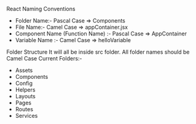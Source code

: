 React Naming Conventions
- Folder Name:- Pascal Case => Components
- File Name:- Camel Case => appContainer.jsx
- Component Name (Function Name) :- Pascal Case => AppContainer
- Variable Name :- Camel Case => helloVariable

Folder Structure
It will all be inside src folder. All folder names should be Camel Case
Current Folders:-
- Assets
- Components
- Config
- Helpers
- Layouts
- Pages
- Routes
- Services
